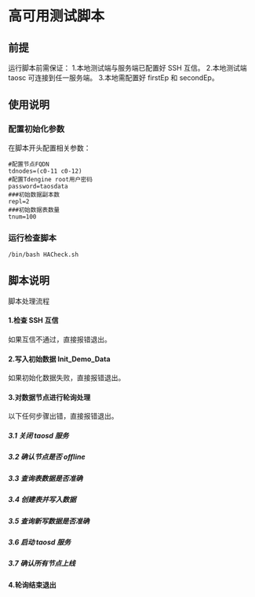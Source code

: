 # 高可用测试脚本
## 前提
运行脚本前需保证：
1.本地测试端与服务端已配置好 SSH 互信。
2.本地测试端 taosc 可连接到任一服务端。
3.本地需配置好 firstEp 和 secondEp。

## 使用说明
### 配置初始化参数
在脚本开头配置相关参数：

```shell
#配置节点FQDN
tdnodes=(c0-11 c0-12)
#配置Tdengine root用户密码
password=taosdata
###初始数据副本数
repl=2
###初始数据表数量
tnum=100

```
### 运行检查脚本
```shell
/bin/bash HACheck.sh
```

## 脚本说明

脚本处理流程

#### 1.检查 SSH 互信
如果互信不通过，直接报错退出。

#### 2.写入初始数据 Init_Demo_Data
如果初始化数据失败，直接报错退出。

#### 3.对数据节点进行轮询处理
以下任何步骤出错，直接报错退出。

##### 3.1 关闭 taosd 服务
##### 3.2 确认节点是否 offline
##### 3.3 查询表数据是否准确
##### 3.4 创建表并写入数据
##### 3.5 查询新写数据是否准确
##### 3.6 启动 taosd 服务
##### 3.7 确认所有节点上线

#### 4.轮询结束退出
